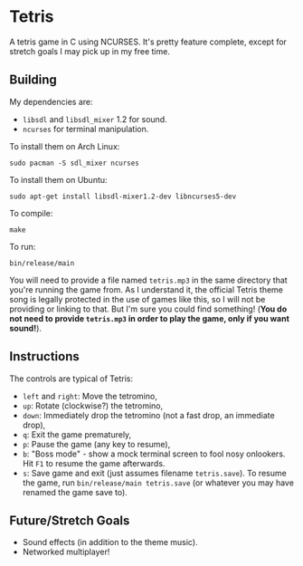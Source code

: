 Tetris
======

A tetris game in C using NCURSES.  It's pretty feature complete, except for
stretch goals I may pick up in my free time.


Building
--------

My dependencies are:

* `libsdl` and `libsdl_mixer` 1.2 for sound.
* `ncurses` for terminal manipulation.

To install them on Arch Linux:

    sudo pacman -S sdl_mixer ncurses

To install them on Ubuntu:

    sudo apt-get install libsdl-mixer1.2-dev libncurses5-dev

To compile:

    make

To run:

    bin/release/main

You will need to provide a file named `tetris.mp3` in the same directory that
you're running the game from.  As I understand it, the official Tetris theme
song is legally protected in the use of games like this, so I will not be
providing or linking to that.  But I'm sure you could find something!  (**You do
not need to provide `tetris.mp3` in order to play the game, only if you want
sound!**).


Instructions
------------

The controls are typical of Tetris:
* `left` and `right`: Move the tetromino,
* `up`: Rotate (clockwise?) the tetromino,
* `down`: Immediately drop the tetromino (not a fast drop, an immediate drop),
* `q`: Exit the game prematurely,
* `p`: Pause the game (any key to resume),
* `b`: "Boss mode" - show a mock terminal screen to fool nosy onlookers.  Hit
  `F1` to resume the game afterwards.
* `s`: Save game and exit (just assumes filename `tetris.save`).  To resume the
  game, run `bin/release/main tetris.save` (or whatever you may have renamed the
  game save to).


Future/Stretch Goals
--------------------

* Sound effects (in addition to the theme music).
* Networked multiplayer!
